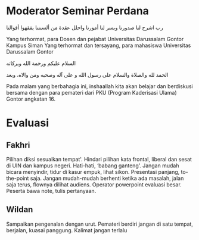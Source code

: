# Moderator Seminar Perdana

رب اشرح لنا صدورنا ويسر لنا أمورنا واحلل عقدة من ألسنتنا يفقهوا أقوالنا

Yang terhormat, para Dosen dan pejabat Universitas Darussalam Gontor Kampus Siman
Yang terhormat dan tersayang, para mahasiswa Universitas Darussalam Gontor

 السلام عليكم ورحمة الله وبركاته

الحمد لله والصلاة والسلام على رسول الله و على آله وصحبه ومن والاه، وبعد

Pada malam yang berbahagia ini, inshaallah kita akan belajar dan berdiskusi bersama dengan para pemateri dari PKU (Program Kaderisasi Ulama) Gontor angkatan 16.  

# Evaluasi 
## Fakhri
Pilihan diksi sesuaikan tempat'.
Hindari pilihan kata frontal, liberal dan sesat di UIN dan kampus negeri.
Hati-hati, ‘babang ganteng’.
Jangan mudah bicara menyindir, tidur di kasur empuk, lihat sikon.
Presentasi panjang, to-the-point saja.
Jangan mudah-mudah berhenti ketika ada masalah, jalan saja terus, flownya dilihat audiens.
Operator powerpoint evaluasi besar.
Peserta bawa note, tulis pertanyaan. 

## Wildan
Sampaikan pengenalan dengan urut.
Pemateri berdiri jangan di satu tempat, berjalan, kuasai panggung.
Kalimat jangan terlalu 